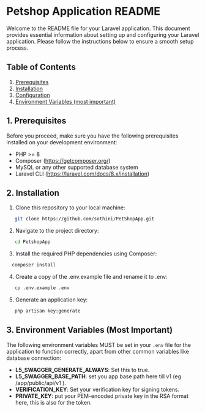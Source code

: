 # Petshop Application README

Welcome to the README file for your Laravel application. This document provides essential information about setting up and configuring your Laravel application. Please follow the instructions below to ensure a smooth setup process.

## Table of Contents

1. [Prerequisites](#prerequisites)
2. [Installation](#installation)
3. [Configuration](#configuration)
4. [Environment Variables (most important)](#environment-variables)



## 1. Prerequisites

Before you proceed, make sure you have the following prerequisites installed on your development environment:

- PHP >= 8
- Composer (https://getcomposer.org/)
- MySQL or any other supported database system
- Laravel CLI (https://laravel.com/docs/8.x/installation)



## 2. Installation

   1. Clone this repository to your local machine:

```bash
   git clone https://github.com/sothini/PetShopApp.git
```

 2. Navigate to the project directory:

```bash
   cd PetshopApp
   ```


 3. Install the required PHP dependencies using Composer:

```bash
  composer install
  ```


 4. Create a copy of the .env.example file and rename it to .env:

```bash
   cp .env.example .env
   ```

 5. Generate an application key:

```bash
   php artisan key:generate
   ```
	




## 3. Environment Variables (Most Important)

The following environment variables MUST be set in your `.env` file for the application to function correctly, apart from other common variables like database connection:

- **L5_SWAGGER_GENERATE_ALWAYS**: Set this to true.
- **L5_SWAGGER_BASE_PATH**: set you app base path here till v1 (eg /app/public/api/v1 ).
- **VERIFICATION_KEY**: Set your verification key for signing tokens.
- **PRIVATE_KEY**: put your PEM-encoded private key in the RSA format here, this is also for the token.


